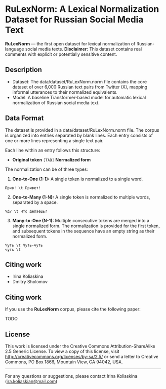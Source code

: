 # RuLexNorm: A Lexical Normalization Dataset for Russian Social Media Text 


**RuLexNorm** — the first open dataset for lexical normalization of Russian-language social media texts. 
**Disclaimer:** This dataset contains real comments with explicit or potentially sensitive content.

## Description

- Dataset: The data/dataset/RuLexNorm.norm file contains the core dataset of over 6,000 Russian text pairs from Twitter (X), mapping informal utterances to their normalized equivalents.
- Model: A baseline Transformer-based model for automatic lexical normalization of Russian social media text.

## Data Format

The dataset is provided in a data/dataset/RuLexNorm.norm file. The corpus is organized into entries separated by blank lines. Each entry consists of one or more lines representing a single text pair.

Each line within an entry follows this structure:
*   **Original token** `[TAB]` **Normalized form**

The normalization can be of three types:
1.  **One-to-One (1-1):** A single token is normalized to a single word.
   ```
   Прив! \t Привет!
   ```
2.  **One-to-Many (1-N):** A single token is normalized to multiple words, separated by a space.
   ```
   Чд? \t Что делаешь?
   ```
3.  **Many-to-One (N-1):** Multiple consecutive tokens are merged into a single normalized form. The normalization is provided for the first token, and subsequent tokens in the sequence have an empty string as their normalized form.
   ```
   Чуть \t Чуть-чуть
   чуть \t
   ```

## Citing work

- Irina Koliaskina
- Dmitry Sholomov

## Citing work

If you use the **RuLexNorm** corpus, please cite the following paper:

TODO

## License

This work is licensed under the Creative Commons Attribution-ShareAlike 2.5 Generic License. To view a copy of this license, visit http://creativecommons.org/licenses/by-sa/2.5/ or send a letter to Creative Commons, PO Box 1866, Mountain View, CA 94042, USA.

---

For any questions or suggestions, please contact Irina Koliaskina (ira.koliaskian@mail.com)
